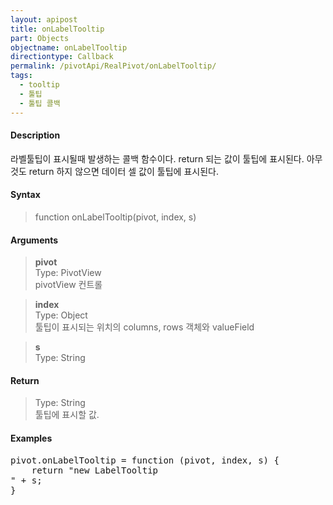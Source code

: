 ```yaml
---
layout: apipost
title: onLabelTooltip
part: Objects
objectname: onLabelTooltip
directiontype: Callback
permalink: /pivotApi/RealPivot/onLabelTooltip/
tags:
  - tooltip
  - 툴팁
  - 툴팁 콜백  
---
```



#### Description

 라벨툴팁이 표시될때 발생하는 콜백 함수이다. return 되는 값이 툴팁에 표시된다. 아무것도 return 하지 않으면 데이터 셀 값이 툴팁에 표시된다.          

#### Syntax

> function onLabelTooltip(pivot, index, s)

#### Arguments

> **pivot**   
> Type: PivotView      
> pivotView 컨트롤     
 
> **index**   
> Type: Object   
> 툴팁이 표시되는 위치의 columns, rows 객체와 valueField    

> **s**   
> Type: String   
>  

#### Return

> Type: String  
> 툴팁에 표시할 값.    

#### Examples 

<pre class="prettyprint">
pivot.onLabelTooltip = function (pivot, index, s) {
    return "new LabelTooltip<br/>" + s; 
}
</pre>

